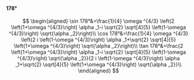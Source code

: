 #### 178°

$$
\begin{aligned}
\sin 178°&=\frac{1}{4} \omega ^{4/3} \left(2 \left(1+\omega ^{4/3}\right) \alpha _1-i \sqrt{2} \sqrt[4]{5} \left(1-\omega ^{4/3}\right) \sqrt{\alpha _2}\right)\\
\cos 178°&=\frac{1}{4} \omega ^{4/3} \left(2 i \left(1-\omega ^{4/3}\right) \alpha _1+\sqrt{2} \sqrt[4]{5} \left(1+\omega ^{4/3}\right) \sqrt{\alpha _2}\right)\\
\tan 178°&=\frac{2 \left(1+\omega ^{4/3}\right) \alpha _1-i \sqrt{2} \sqrt[4]{5} \left(1-\omega ^{4/3}\right) \sqrt{\alpha _2}}{2 i \left(1-\omega ^{4/3}\right)
\alpha _1+\sqrt{2} \sqrt[4]{5} \left(1+\omega ^{4/3}\right) \sqrt{\alpha _2}}\\
\end{aligned}
$$

